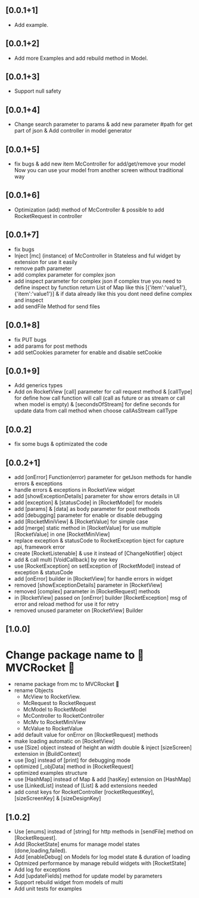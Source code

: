 
## [0.0.1+1]
- Add example.
## [0.0.1+2]
- Add more Examples and add rebuild method in Model.
## [0.0.1+3]
- Support null safety
## [0.0.1+4]
- Change search parameter to params & add new parameter #path for get part of json & Add controller in model generator
## [0.0.1+5]
- fix bugs & add new item McController for add/get/remove your model Now you can use your model from another screen without traditional way
## [0.0.1+6]
- Optimization (add) method of McController & possible to add RocketRequest in controller
## [0.0.1+7] 
- fix bugs
- Inject [mc] (instance) of McController in Stateless and ful widget by extension for use it easily 
- remove path parameter
- add complex parameter for complex json
- add inspect parameter for complex json if complex true you need to define inspect by function return List of Map like this [{'item':'value1'},{'item':'value1'}] & if data already like this you dont need define complex and inspect
- add sendFile Method for send files 
## [0.0.1+8] 
- fix PUT bugs
- add params for post methods
- add setCookies parameter for enable and disable setCookie
## [0.0.1+9] 
- Add generics types
- Add on RocketView [call] parameter for call request method & [callType] for define how call function will call (call as future or as stream or call when model is empty) & [secondsOfStream] for define seconds for update data from call method when choose callAsStream callType

## [0.0.2] 

- fix some bugs & optimizated the code

## [0.0.2+1] 

- add [onError] Function(error) parameter for getJson methods for handle errors & exceptions
- handle errors & exceptions in RocketView widget
- add [showExceptionDetails] parameter for show errors details in UI
- add [exception] & [statusCode] in [RocketModel] for models
- add [params] & [data] as body parameter for post methods
- add [debugging] parameter for enable or disable debugging
- add [RocketMiniView] & [RocketValue] for simple case
- add [merge] static method in [RocketValue] for use multiple [RocketValue] in one [RocketMiniView]
- replace exception & statusCode to RocketException bject for capture api, framework error
- create [RocketListenable] & use it instead of [ChangeNotifier] object
- add & call multi [VoidCallback] by one key
- use [RocketException] on setException of [RocketModel] instead of exception & statusCode
- add [onError] builder in [RocketView] for handle errors in widget
- removed [showExceptionDetails] parameter in [RocketView]
- removed [complex] parameter in [RocketRequest] methods
- in [RocketView] passed on [onError] builder [RocketException] msg of error and reload method for use it for retry 
- removed unused parameter on [RocketView] Builder

## [1.0.0]
# Change package name to 🚀 MVCRocket 🚀
- rename package from mc to MVCRocket 🚀
- rename Objects
    * McView to RocketView.
    * McRequest to RocketRequest
    * McModel to RocketModel 
    * McController to RocketController
    * McMv to RocketMiniView
    * McValue to RocketValue
- add default value for onError on [RocketRequest] methods
- make loading automatic on [RocketView]
- use [Size] object instead of height an width double & inject [sizeScreen] extension in [BuildContext]
- use [log] instead of [print] for debugging mode
- optimized [_objData] method in [RocketRequest]
- optimized examples structure
- use [HashMap] instead of Map & add [hasKey] extension on [HashMap]
- use [LinkedList] instead of [List] & add extensions needed
- add const keys for RocketController [rocketRequestKey], [sizeScreenKey] & [sizeDesignKey]

## [1.0.2]
- Use [enums] instead of [string] for http methods in [sendFile] method on [RocketRequest].
- Add [RocketState] enums for manage model states (done,loading,failed).
- Add [enableDebug] on Models for log model state & duration of loading
- Optmized performance by manage rebuild widgets with [RocketState]
- Add log for exceptions
- Add [updateFields] method for update model by parameters
- Support rebuild widget from models of multi
- Add unit tests for examples
